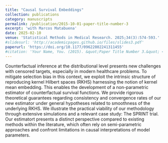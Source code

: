 ```yaml
---
title: "Causal Survival Embeddings"
collection: publications
category: manuscripts
permalink: /publication/2015-10-01-paper-title-number-3
excerpt: 'with Marcos Matabuena'
date: 2025-02-10
venue: 'Statistical Methods in Medical Research. 2025;34(3):574-593.'
#slidesurl: 'http://academicpages.github.io/files/slides3.pdf'
paperurl: 'https://doi.org/10.1177/09622802241311455'
#citation: 'Your Name, You. (2015). &quot;Paper Title Number 3.&quot; <i>Journal 1</i>. 1(3).'
---
```


Counterfactual inference at the distributional level presents new challenges with censored targets, especially in modern healthcare problems. To mitigate selection bias in this context, we exploit the intrinsic structure of reproducing kernel Hilbert spaces (RKHS) harnessing the notion of kernel mean embedding. This enables the development of a non-parametric estimator of counterfactual survival functions. We provide rigorous theoretical guarantees regarding consistency and convergence rates of our new estimator under general hypotheses related to smoothness of the underlying RKHS. We illustrate the practical viability of our methodology through extensive simulations and a relevant case study: The SPRINT trial. Our estimatort presents a distinct perspective compared to existing methods within the literature, which often rely on semi-parametric approaches and confront limitations in causal interpretations of model parameters.